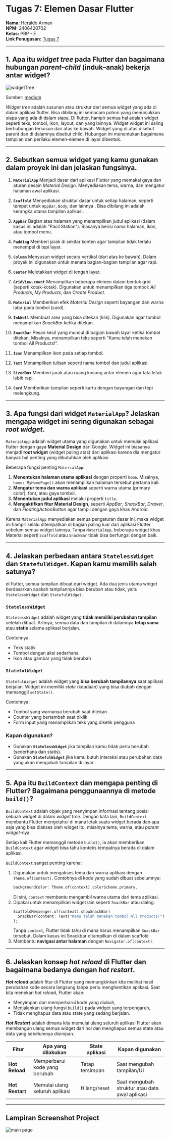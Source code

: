 # Tugas 7: Elemen Dasar Flutter

**Nama:** Heraldo Arman  
**NPM:** 2406420702  
**Kelas:** PBP - E  
**Link Penugasan:** [Tugas 7](https://pbp-fasilkom-ui.github.io/ganjil-2026/assignments/individual/assignment-7)

---

## 1. Apa itu _widget tree_ pada Flutter dan bagaimana hubungan _parent–child_ (induk–anak) bekerja antar widget?

![widgetTree](https://miro.medium.com/v2/resize:fit:640/format:webp/0*ReZqQfTircHLUHQi.png)

Sumber: [medium](https://medium.com/@mca.saboor/flutter-widget-and-widget-tree-3585a9f94d7a)

_Widget tree_ adalah susunan atau struktur dari semua widget yang ada di dalam aplikasi flutter. Bisa dibilang ini semacam pohon yang menunjukkan siapa yang ada di dalam siapa.
Di flutter, hampir semua hal adalah widget seperti teks, tombol, ikon, layout, dan yang lainnya. Widget widget ini saling berhubungan tersusun dari atas ke bawah. Widget yang di atas disebut parent dan di dalamnya disebut child. Hubungan ini menentukan bagaimana tampilan dan perilaku elemen-elemen di layar dibentuk.

---

## 2. Sebutkan semua widget yang kamu gunakan dalam proyek ini dan jelaskan fungsinya.

1. **`MaterialApp`**
   Menjadi dasar dari aplikasi Flutter yang memakai gaya dan aturan desain _Material Design_.
   Menyediakan tema, warna, dan mengatur halaman awal aplikasi.

2. **`Scaffold`**
   Menyediakan struktur dasar untuk setiap halaman, seperti tempat untuk `AppBar`, `Body`, dan lainnya .
   Bisa dibilang ini adalah kerangka utama tampilan aplikasi.

3. **`AppBar`**
   Bagian atas halaman yang menampilkan judul aplikasi (dalam kasus ini adalah “Pacil Station”).
   Biasanya berisi nama halaman, ikon, atau tombol menu.

4. **`Padding`**
   Memberi jarak di sekitar konten agar tampilan tidak terlalu menempel di tepi layar.

5. **`Column`**
   Menyusun widget secara vertikal (dari atas ke bawah).
   Dalam proyek ini digunakan untuk menata bagian-bagian tampilan agar rapi.

6. **`Center`**
   Meletakkan widget di tengah layar.

7. **`GridView.count`**
   Menampilkan beberapa elemen dalam bentuk grid (seperti kotak-kotak).
   Digunakan untuk menampilkan tiga tombol: _All Products_, _My Products_, dan _Create Product_.

8. **`Material`**
   Memberikan efek _Material Design_ seperti bayangan dan warna latar pada tombol (card).

9. **`InkWell`**
   Membuat area yang bisa ditekan (klik).
   Digunakan agar tombol menampilkan _SnackBar_ ketika ditekan.

10. **`SnackBar`**
    Pesan kecil yang muncul di bagian bawah layar ketika tombol ditekan.
    Misalnya, menampilkan teks seperti “Kamu telah menekan tombol All Products!”.

11. **`Icon`**
    Menampilkan ikon pada setiap tombol.

12. **`Text`**
    Menampilkan tulisan seperti nama tombol dan judul aplikasi.

13. **`SizedBox`**
    Memberi jarak atau ruang kosong antar elemen agar tata letak lebih rapi.

14. **`Card`**
    Memberikan tampilan seperti kartu dengan bayangan dan tepi melengkung.

---

## 3. Apa fungsi dari widget `MaterialApp`? Jelaskan mengapa widget ini sering digunakan sebagai _root widget_.

`MaterialApp` adalah widget utama yang digunakan untuk memulai aplikasi flutter dengan gaya **Material Design** dari Google.
Widget ini biasanya menjadi **root widget** (widget paling atas) dari aplikasi karena dia mengatur banyak hal penting yang dibutuhkan oleh aplikasi.

Beberapa fungsi penting `MaterialApp`:

1. **Menentukan halaman utama aplikasi** dengan properti `home`. Misalnya, `home: MyHomePage()` akan menampilkan halaman tersebut pertama kali.
2. **Mengatur tema dan warna aplikasi** seperti warna utama (primary color), font, atau gaya tombol.
3. **Menentukan judul aplikasi** melalui properti `title`.
4. **Mengaktifkan fitur Material Design**, seperti _AppBar_, _SnackBar_, _Drawer_, dan _FloatingActionButton_ agar tampil dengan gaya khas Android.

Karena `MaterialApp` menyediakan semua pengaturan dasar ini, maka widget ini hampir selalu ditempatkan di bagian paling luar dari aplikasi Flutter sebelum semua widget lainnya.
Tanpa `MaterialApp`, beberapa widget khas Material seperti `Scaffold` atau `SnackBar` tidak bisa berfungsi dengan baik.

---

## 4. Jelaskan perbedaan antara `StatelessWidget` dan `StatefulWidget`. Kapan kamu memilih salah satunya?

di flutter, semua tampilan dibuat dari widget. Ada dua jenis utama widget berdasarkan apakah tampilannya bisa berubah atau tidak, yaitu `StatelessWidget` dan `StatefulWidget`.

### `StatelessWidget`

`StatelessWidget` adalah widget yang **tidak memiliki perubahan tampilan** setelah dibuat.
Artinya, semua data dan tampilan di dalamnya **tetap sama** atau **statis** selama aplikasi berjalan.

Contohnya:

- Teks statis
- Tombol dengan aksi sederhana
- Ikon atau gambar yang tidak berubah

### `StatefulWidget`

`StatefulWidget` adalah widget yang **bisa berubah tampilannya** saat aplikasi berjalan.
Widget ini memiliki _state_ (keadaan) yang bisa diubah dengan memanggil `setState()`.

Contohnya:

- Tombol yang warnanya berubah saat ditekan
- Counter yang bertambah saat diklik
- Form input yang menampilkan teks yang diketik pengguna

### Kapan digunakan?

- Gunakan **`StatelessWidget`** jika tampilan kamu tidak perlu berubah (sederhana dan statis).
- Gunakan **`StatefulWidget`** jika kamu butuh interaksi atau perubahan data yang akan mengubah tampilan di layar.

---

## 5. Apa itu `BuildContext` dan mengapa penting di Flutter? Bagaimana penggunaannya di metode `build()`?

`BuildContext` adalah objek yang menyimpan informasi tentang posisi sebuah widget di dalam _widget tree_.
Dengan kata lain, `BuildContext` membantu Flutter mengetahui di mana letak suatu widget berada dan apa saja yang bisa diakses oleh widget itu. misalnya tema, warna, atau _parent widget_-nya.

Setiap kali Flutter memanggil metode `build()`, ia akan memberikan `BuildContext` agar widget bisa tahu konteks tempatnya berada di dalam aplikasi.

`BuildContext` sangat penting karena:

1. Digunakan untuk mengakses tema dan warna aplikasi dengan `Theme.of(context)`.
   Contohnya di kode yang sudah dibuat sebelumnya:
   ```dart
   backgroundColor: Theme.of(context).colorScheme.primary,
   ```
   Di sini, `context` membantu mengambil warna utama dari tema aplikasi.
2. Dipakai untuk menampilkan widget lain seperti `SnackBar` atau dialog.
   ```dart
   ScaffoldMessenger.of(context).showSnackBar(
     SnackBar(content: Text("Kamu telah menekan tombol All Products!")),
   );
   ```
   Tanpa `context`, Flutter tidak tahu di mana harus menampilkan `SnackBar` tersebut. Dalam kasus ini Snackbar ditampilkan di dalam scaffold
3. Membantu **navigasi antar halaman** dengan `Navigator.of(context)`.

---

## 6. Jelaskan konsep _hot reload_ di Flutter dan bagaimana bedanya dengan _hot restart_.

**_Hot reload_** adalah fitur di Flutter yang memungkinkan kita melihat hasil perubahan kode secara langsung tanpa perlu menghentikan aplikasi.
Saat kita menekan _hot reload_, Flutter akan:

- Menyimpan dan memperbarui kode yang diubah,
- Menjalankan ulang fungsi `build()` pada widget yang terpengaruh,
- Tidak menghapus data atau state yang sedang berjalan.

**_Hot Restart_** adalah dimana kita memulai ulang seluruh aplikasi
Flutter akan membangun ulang semua widget dari nol dan menghapus semua state atau data yang sebelumnya disimpan.

| Fitur           | Apa yang dilakukan             | State aplikasi  | Kapan digunakan                                |
| --------------- | ------------------------------ | --------------- | ---------------------------------------------- |
| **Hot Reload**  | Memperbarui kode yang berubah  | Tetap tersimpan | Saat mengubah tampilan/UI                      |
| **Hot Restart** | Memulai ulang seluruh aplikasi | Hilang/reset    | Saat mengubah struktur atau data awal aplikasi |

---

## Lampiran Screenshot Project

![main page](image/main_page.png)
